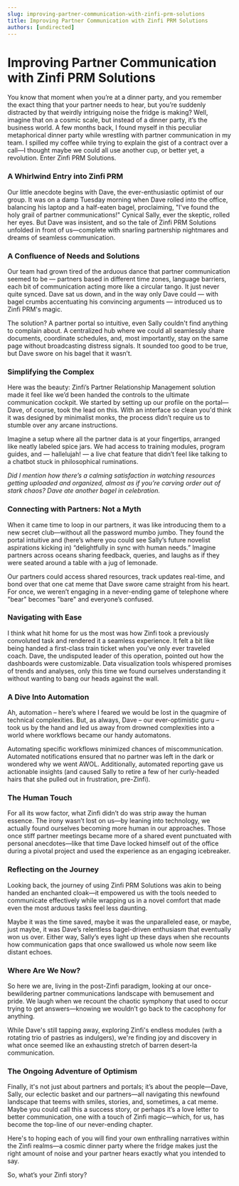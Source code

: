 ```yaml
---
slug: improving-partner-communication-with-zinfi-prm-solutions
title: Improving Partner Communication with Zinfi PRM Solutions
authors: [undirected]
---
```



# Improving Partner Communication with Zinfi PRM Solutions

You know that moment when you’re at a dinner party, and you remember the exact thing that your partner needs to hear, but you’re suddenly distracted by that weirdly intriguing noise the fridge is making? Well, imagine that on a cosmic scale, but instead of a dinner party, it’s the business world. A few months back, I found myself in this peculiar metaphorical dinner party while wrestling with partner communication in my team. I spilled my coffee while trying to explain the gist of a contract over a call—I thought maybe we could all use another cup, or better yet, a revolution. Enter Zinfi PRM Solutions.

### A Whirlwind Entry into Zinfi PRM

Our little anecdote begins with Dave, the ever-enthusiastic optimist of our group. It was on a damp Tuesday morning when Dave rolled into the office, balancing his laptop and a half-eaten bagel, proclaiming, "I've found the holy grail of partner communications!" Cynical Sally, ever the skeptic, rolled her eyes. But Dave was insistent, and so the tale of Zinfi PRM Solutions unfolded in front of us—complete with snarling partnership nightmares and dreams of seamless communication.

### A Confluence of Needs and Solutions

Our team had grown tired of the arduous dance that partner communication seemed to be — partners based in different time zones, language barriers, each bit of communication acting more like a circular tango. It just never quite synced. Dave sat us down, and in the way only Dave could — with bagel crumbs accentuating his convincing arguments — introduced us to Zinfi PRM's magic.

The solution? A partner portal so intuitive, even Sally couldn't find anything to complain about. A centralized hub where we could all seamlessly share documents, coordinate schedules, and, most importantly, stay on the same page without broadcasting distress signals. It sounded too good to be true, but Dave swore on his bagel that it wasn’t.

### Simplifying the Complex

Here was the beauty: Zinfi’s Partner Relationship Management solution made it feel like we’d been handed the controls to the ultimate communication cockpit. We started by setting up our profile on the portal—Dave, of course, took the lead on this. With an interface so clean you'd think it was designed by minimalist monks, the process didn’t require us to stumble over any arcane instructions. 

Imagine a setup where all the partner data is at your fingertips, arranged like neatly labeled spice jars. We had access to training modules, program guides, and — hallelujah! — a live chat feature that didn’t feel like talking to a chatbot stuck in philosophical ruminations.

*Did I mention how there’s a calming satisfaction in watching resources getting uploaded and organized, almost as if you’re carving order out of stark chaos? Dave ate another bagel in celebration.*  

### Connecting with Partners: Not a Myth

When it came time to loop in our partners, it was like introducing them to a new secret club—without all the password mumbo jumbo. They found the portal intuitive and (here’s where you could see Sally’s future novelist aspirations kicking in) “delightfully in sync with human needs.” Imagine partners across oceans sharing feedback, queries, and laughs as if they were seated around a table with a jug of lemonade.

Our partners could access shared resources, track updates real-time, and bond over that one cat meme that Dave swore came straight from his heart. For once, we weren’t engaging in a never-ending game of telephone where "bear" becomes "bare" and everyone’s confused.

### Navigating with Ease

I think what hit home for us the most was how Zinfi took a previously convoluted task and rendered it a seamless experience. It felt a bit like being handed a first-class train ticket when you've only ever traveled coach. Dave, the undisputed leader of this operation, pointed out how the dashboards were customizable. Data visualization tools whispered promises of trends and analyses, only this time we found ourselves understanding it without wanting to bang our heads against the wall.

### A Dive Into Automation

Ah, automation – here’s where I feared we would be lost in the quagmire of technical complexities. But, as always, Dave – our ever-optimistic guru – took us by the hand and led us away from drowned complexities into a world where workflows became our handy automatons. 

Automating specific workflows minimized chances of miscommunication. Automated notifications ensured that no partner was left in the dark or wondered why we went AWOL. Additionally, automated reporting gave us actionable insights (and caused Sally to retire a few of her curly-headed hairs that she pulled out in frustration, pre-Zinfi).

### The Human Touch

For all its wow factor, what Zinfi didn’t do was strip away the human essence. The irony wasn’t lost on us—by leaning into technology, we actually found ourselves becoming more human in our approaches. Those once stiff partner meetings became more of a shared event punctuated with personal anecdotes—like that time Dave locked himself out of the office during a pivotal project and used the experience as an engaging icebreaker.

### Reflecting on the Journey

Looking back, the journey of using Zinfi PRM Solutions was akin to being handed an enchanted cloak—it empowered us with the tools needed to communicate effectively while wrapping us in a novel comfort that made even the most arduous tasks feel less daunting. 

Maybe it was the time saved, maybe it was the unparalleled ease, or maybe, just maybe, it was Dave’s relentless bagel-driven enthusiasm that eventually won us over. Either way, Sally’s eyes light up these days when she recounts how communication gaps that once swallowed us whole now seem like distant echoes.

### Where Are We Now?

So here we are, living in the post-Zinfi paradigm, looking at our once-bewildering partner communications landscape with bemusement and pride. We laugh when we recount the chaotic symphony that used to occur trying to get answers—knowing we wouldn’t go back to the cacophony for anything. 

While Dave's still tapping away, exploring Zinfi's endless modules (with a rotating trio of pastries as indulgers), we're finding joy and discovery in what once seemed like an exhausting stretch of barren desert-la communication.

### The Ongoing Adventure of Optimism

Finally, it's not just about partners and portals; it’s about the people—Dave, Sally, our eclectic basket and our partners—all navigating this newfound landscape that teems with smiles, stories, and, sometimes, a cat meme. Maybe you could call this a success story, or perhaps it’s a love letter to better communication, one with a touch of Zinfi magic—which, for us, has become the top-line of our never-ending chapter.

Here's to hoping each of you will find your own enthralling narratives within the Zinfi realms—a cosmic dinner party where the fridge makes just the right amount of noise and your partner hears exactly what you intended to say.

So, what’s your Zinfi story?